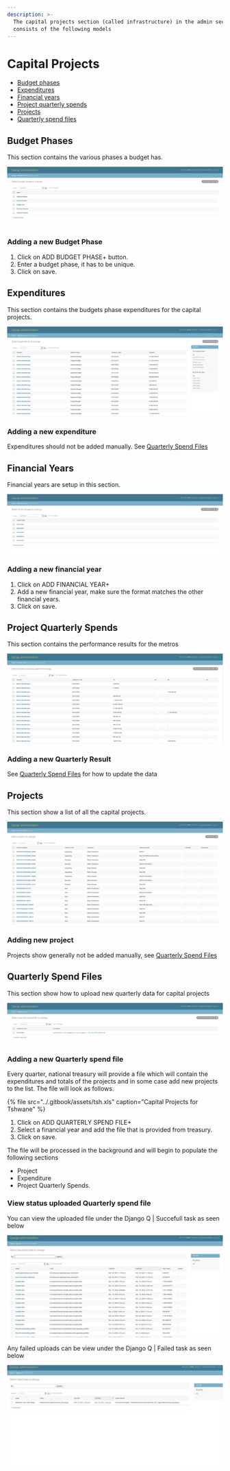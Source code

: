 ```yaml
---
description: >-
  The capital projects section (called infrastructure) in the admin section
  consists of the following models
---
```


# Capital Projects

* [Budget phases](https://openup.gitbook.io/municipal-money/admin-maintenance/capital-projects#budget-phases)
* [Expenditures](https://openup.gitbook.io/municipal-money/admin-maintenance/capital-projects#expenditures)
* [Financial years](https://openup.gitbook.io/municipal-money/admin-maintenance/capital-projects#financial-years)
* [Project quarterly spends](https://openup.gitbook.io/municipal-money/admin-maintenance/capital-projects#project-quarterly-spends)
* [Projects](https://openup.gitbook.io/municipal-money/admin-maintenance/capital-projects#projects)
* [Quarterly spend files](https://openup.gitbook.io/municipal-money/admin-maintenance/capital-projects#quarterly-spend-files)

## Budget Phases

This section contains the various phases a budget has.

![](../.gitbook/assets/budget_phases.png)

### Adding a new Budget Phase

1.  Click on ADD BUDGET PHASE+ button.
2. Enter a budget phase, it has to be unique.
3. Click on save.

## Expenditures

This section contains the budgets phase expenditures for the capital projects.

![](../.gitbook/assets/expenditure.png)

### Adding a new expenditure

Expenditures should not be added manually. See [Quarterly Spend Files](capital-projects.md#quarterly-spend-files)

## Financial Years

Financial years are setup in this section. 

![](../.gitbook/assets/financial_year.png)

### Adding a new financial year

1. Click on ADD FINANCIAL YEAR+
2. Add a new financial year, make sure the format matches the other financial years.
3. Click on save.



## Project Quarterly Spends

This section contains the performance results for the metros

![Performance Results for metros](../.gitbook/assets/performance.png)

### Adding a new Quarterly Result

See [Quarterly Spend Files](capital-projects.md#quarterly-spend-files) for how to update the data

## Projects

This section show a list of all the capital projects.

![](../.gitbook/assets/projects.png)

### Adding  new project

Projects show generally not be added manually, see [Quarterly Spend Files](capital-projects.md#quarterly-spend-files)

## Quarterly Spend Files

This section show how to upload new quarterly data for capital projects

![Quarterly spend section](../.gitbook/assets/spend_file.png)

### Adding a new Quarterly spend file

Every quarter, national treasury will provide a file which will contain the expenditures and totals of the projects and in some case add new projects to the list. The file will look as follows.

{% file src="../.gitbook/assets/tsh.xls" caption="Capital Projects for Tshwane" %}

1. Click on ADD QUARTERLY SPEND FILE+
2. Select a financial year and add the file that is provided from treasury.
3. Click on save.

The file will be processed in the background and will begin to populate the following sections

* Project
* Expenditure
* Project Quarterly Spends.

### View status uploaded Quarterly spend file

You can view the uploaded file under the Django Q \| Succefull task as seen below

![](../.gitbook/assets/successful-upload.jpg)

Any failed uploads can be view under the Django Q \| Failed task as seen below

![](../.gitbook/assets/failed-upload.jpg)




